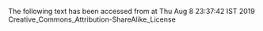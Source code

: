 The following text has been accessed from at Thu Aug 8 23:37:42 IST 2019
Creative_Commons_Attribution-ShareAlike_License
